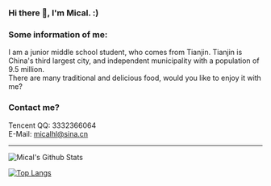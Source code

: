 ### Hi there 👋, I'm Mical. :)

### Some information of me:

I am a junior middle school student, who comes from Tianjin.
Tianjin is China's third largest city, and independent municipality with a population of 9.5 million.<br>
There are many traditional and delicious food, would you like to enjoy it with me?

### Contact me?
Tencent QQ: 3332366064<br>
E-Mail: micalhl@sina.cn

--------

![Mical's Github Stats](https://github-readme-stats.vercel.app/api?username=Micalhl&show_icons=true&theme=tokyonight)

[![Top Langs](https://github-readme-stats.vercel.app/api/top-langs/?username=Micalhl&layout=compact&theme=tokyonight)](https://github.com/Micalhl)
